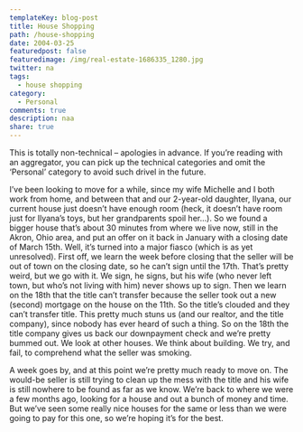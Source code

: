 ```yaml
---
templateKey: blog-post
title: House Shopping
path: /house-shopping
date: 2004-03-25
featuredpost: false
featuredimage: /img/real-estate-1686335_1280.jpg
twitter: na
tags:
  - house shopping
category: 
  - Personal
comments: true
description: naa
share: true
---
```

This is totally non-technical – apologies in advance. If you’re reading with an aggregator, you can pick up the technical categories and omit the ‘Personal’ category to avoid such drivel in the future.

I’ve been looking to move for a while, since my wife Michelle and I both work from home, and between that and our 2-year-old daughter, Ilyana, our current house just doesn’t have enough room (heck, it doesn’t have room just for Ilyana’s toys, but her grandparents spoil her…). So we found a bigger house that’s about 30 minutes from where we live now, still in the Akron, Ohio area, and put an offer on it back in January with a closing date of March 15th. Well, it’s turned into a major fiasco (which is as yet unresolved). First off, we learn the week before closing that the seller will be out of town on the closing date, so he can’t sign until the 17th. That’s pretty weird, but we go with it. We sign, he signs, but his wife (who never left town, but who’s not living with him) never shows up to sign. Then we learn on the 18th that the title can’t transfer because the seller took out a new (second) mortgage on the house on the 11th. So the title’s clouded and they can’t transfer title. This pretty much stuns us (and our realtor, and the title company), since nobody has ever heard of such a thing. So on the 18th the title company gives us back our downpayment check and we’re pretty bummed out. We look at other houses. We think about building. We try, and fail, to comprehend what the seller was smoking.

A week goes by, and at this point we’re pretty much ready to move on. The would-be seller is still trying to clean up the mess with the title and his wife is still nowhere to be found as far as we know. We’re back to where we were a few months ago, looking for a house and out a bunch of money and time. But we’ve seen some really nice houses for the same or less than we were going to pay for this one, so we’re hoping it’s for the best.